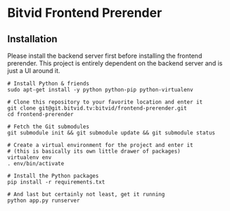 # Bitvid Frontend Prerender

## Installation

Please install the backend server first before installing
the frontend prerender. This project is entirely dependent
on the backend server and is just a UI around it.

```
# Install Python & friends
sudo apt-get install -y python python-pip python-virtualenv

# Clone this repository to your favorite location and enter it
git clone git@git.bitvid.tv:bitvid/frontend-prerender.git
cd frontend-prerender

# Fetch the Git submodules
git submodule init && git submodule update && git submodule status

# Create a virtual environment for the project and enter it
# (this is basically its own little drawer of packages)
virtualenv env
. env/bin/activate

# Install the Python packages
pip install -r requirements.txt

# And last but certainly not least, get it running
python app.py runserver
```
